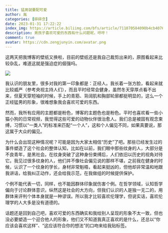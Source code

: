 ```yaml
---
title: 猛男就要配可爱
author: 胤
categories: [碎碎念]
date: 2023-01-31 17:22:22
index_img: https://article.biliimg.com/bfs/article/711070584090b4cb40766b8302dc5e6247f6827a.jpg@500w.webp
description: 男孩子喜欢可爱的东西有什么问题呢，哼哼！
comment: true
avatar: https://cdn.zengjunyin.com/avatar.png
---
```


这两天把我博客的壁纸又换啦，目前的壁纸还是我自己裁剪出来的，原图看起来比较杂乱，难道这就是强迫症的倔强吗。

![](https://article.biliimg.com/bfs/article/c68252ac4cc594b19b8395c8880a09998fc55c73.png@800w_400h_1c.webp)

我认识的朋友里，很多对我的第一印象都是：正经人。我长着一张方脸，看起来就比较威严（参考央视主持人们），而且平时经常会健身，虽然冬天穿厚点看不出来，但夏天穿短袖的时候，手上的青筋、背阔肌和胸部轮廓都挺明显的，这么一个正经猛男的形象，很难想象我会喜欢可爱的东西。

然而，我所有应用的主题都是粉色，博客的主题色也是粉色。平时也喜欢看一些小猫小狗的日常视频，我觉得这些可爱的动物伙伴很治愈人。我们总是被固有观念束缚，习惯以“一类人”的标准来匹配“一个人”，这和个人偏见不同，如果真要说，那这属于大众的偏见。

为什么会出现这种情况呢？可能是因为大家太相信“历史”了吧。那些已经发生过的事件塑造了这个社会的整体认知，比如在以前，我们眼中那些纹身的人，大部分是不良青年，是黑社会。在纹身突破了这种身份束缚后，人们依旧以历史的视角对待它。我见过很多纹身的人，他们并不像社会偏见说的那样不堪，之前我在健身的时候，认识了一个纹身的学长，身材非常魁梧，看起来挺凶的，但他却非常温和地跟我讲话，给我纠正动作，还会给我示范，在我做组的时候提供保护。

个例不能代表一切，同样，也不能因群体印象就伤害个例。在哲学领域，认知哲学偏向于讨论群体意识，纵然这是社会的大方向，但我们认识的人是独一无二的，用群体来评判个体本身就是一种谬误。所以我才比较喜欢伦理学，但说实话，喜欢伦理学的人大多是没有道德的。

话题还是回到自己吧，喜欢可爱的东西确实和我给别人呈现的形象不太一致，但也没必要塑造一个迎合他人的形象，他们又不知道我真正喜欢的是什么，还总以“你应该会喜欢这样”、“这应该符合你的想法”的口吻来给我贴标签。